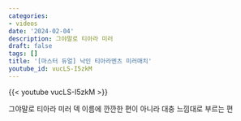 ```yaml
---
categories:
- videos
date: '2024-02-04'
description: 그야말로 티아라 미러
draft: false
tags: []
title: '[마스터 듀얼] 낙인 티아라멘츠 미러매치'
youtube_id: vucLS-I5zkM
---
```



{{< youtube vucLS-I5zkM >}}

그야말로 티아라 미러
덱 이름에 깐깐한 편이 아니라 대충 느낌대로 부르는 편